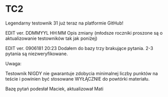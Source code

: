 # TC2
Legendarny testownik 31 już teraz na platformie GitHub!

EDIT ver. DDMMYYL HH:MM Opis zmiany (młodsze roczniki proszone są o aktualizowanie testowników tak jak poniżej)

EDIT ver. 0906181 20:23 Dodałem do bazy trzy brakujące pytania. 2-3 pytania są niezweryfikowane. 

Uwaga:

Testownik NIGDY nie gwarantuje zdobycia minimalnej liczby punktów na teście i powinien być stosowane WYŁĄCZNIE do 
powtórki materiału.

Bazę pytań podesłał Maciek, aktualizował Mati
